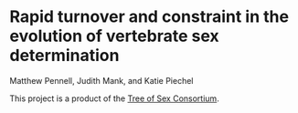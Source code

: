 # Rapid turnover and constraint in the evolution of vertebrate sex determination

Matthew Pennell, Judith Mank, and Katie Piechel

This project is a product of the [Tree of Sex Consortium](http://treeofsex.org/).
